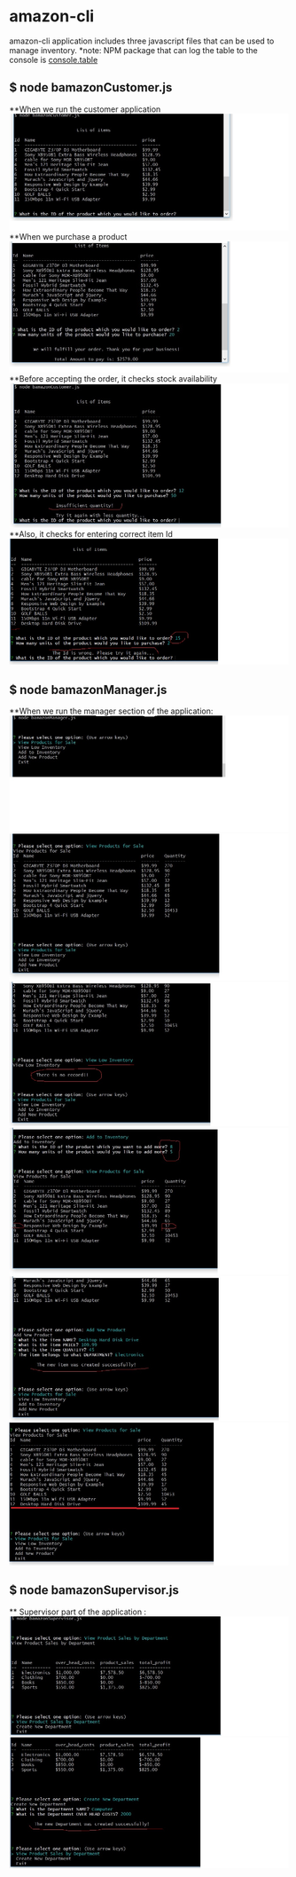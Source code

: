 # amazon-cli

amazon-cli application includes three javascript files that can be used to manage inventory.
*note: NPM package that can log the table to the console is [console.table](https://www.npmjs.com/package/console.table)
## $ node bamazonCustomer.js



**When we run the customer application ![1-](./images/bamazonCustomer_01.jpg)
**When we purchase a product ![2-](./images/bamazonCustomer_JS.jpg)
**Before accepting the order, it checks stock availability![3-](./images/bamazonCustomer_09.jpg)
**Also, it checks for entering correct item Id ![4-](./images/bamazonCustomer_10.jpg)



## $ node bamazonManager.js
**When we run the manager section of the application:
![1-](./images/bamazon_Manager_01.jpg)
![2-](./images/bamazon_Manager_02.jpg)
![3-](./images/bamazon_Manager_03.jpg)
![4-](./images/bamazon_Manager_04-AddtoInventory.jpg)
![5-](./images/bamazon_Manager_05.jpg)
![6-](./images/bamazon_Manager_06.jpg)



## $ node bamazonSupervisor.js

** Supervisor part of the application :
![1-](./images/bamazon_Supervisor_07.jpg)
![2-](./images/bamazon_Supervisor_08.jpg)



